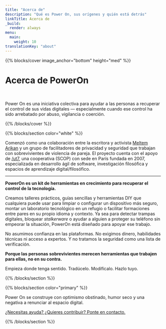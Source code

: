 ```yaml
---
title: "Acerca de"
description: "Qué es Power On, sus orígenes y quién está detrás"
linkTitle: Acerca de
_build:
  render: always
menu:
  main:
    weight: 10
translationKey: "about"
---
```


{{% blocks/cover image_anchor="bottom" height="med" %}}

<h1>Acerca de PowerOn</h1>

<p><br></p>

<p>
Power On es una iniciativa colectiva para ayudar a las personas a recuperar el control de sus vidas digitales — especialmente cuando ese control ha sido arrebatado por abuso, vigilancia o coerción.  
</p>

{{% /blocks/cover %}}

{{% blocks/section color="white" %}}

Comenzó como una colaboración entre la escritora y activista [Meltem Arikan](https://www.meltemarikan.com/) y un grupo de facilitadores 
de privacidad y seguridad que trabajan con sobrevivientes de violencia de pareja. El proyecto cuenta con el apoyo de 
[/ut7](https://ut7.fr/), una cooperativa (SCOP) con sede en París fundada en 2007, especializada en desarrollo ágil de software, 
investigación filosófica y espacios de aprendizaje digital/filosófico.

----

**PowerOn es un kit de herramientas en crecimiento para recuperar el control de la tecnología.**  

Creamos talleres prácticos, guías sencillas y herramientas DIY que cualquiera puede usar para limpiar o configurar un dispositivo más seguro, montar un laboratorio tecnológico en un refugio o facilitar formaciones entre pares en su propio idioma y contexto. Ya sea para detectar trampas digitales, bloquear *stalkerware* o ayudar a alguien a proteger su teléfono sin empeorar la situación, PowerOn está diseñado para apoyar ese trabajo.  

No asumimos confianza en las plataformas. No exigimos dinero, habilidades técnicas ni acceso a expertos. Y no tratamos la seguridad como una lista de verificación.  

**Porque las personas sobrevivientes merecen herramientas que trabajen para ellas, no en su contra.**  

Empieza donde tenga sentido. Tradúcelo. Modifícalo. Hazlo tuyo. 

{{% /blocks/section %}}

{{% blocks/section color="primary" %}}

<p>
  Power On se construye con optimismo obstinado, humor seco y una negativa a renunciar al espacio digital.
</p>

<p>
  <a href="../contacto">¿Necesitas ayuda? ¿Quieres contribuir? Ponte en contacto.</a>
</p>

{{% /blocks/section %}}
